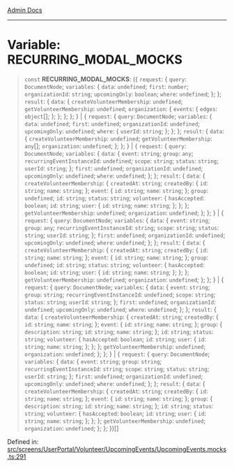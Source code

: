 [Admin Docs](/)

***

# Variable: RECURRING\_MODAL\_MOCKS

> `const` **RECURRING\_MODAL\_MOCKS**: (\{ `request`: \{ `query`: `DocumentNode`; `variables`: \{ `data`: `undefined`; `first`: `number`; `organizationId`: `string`; `upcomingOnly`: `boolean`; `where`: `undefined`; \}; \}; `result`: \{ `data`: \{ `createVolunteerMembership`: `undefined`; `getVolunteerMembership`: `undefined`; `organization`: \{ `events`: \{ `edges`: `object`[]; \}; \}; \}; \}; \} \| \{ `request`: \{ `query`: `DocumentNode`; `variables`: \{ `data`: `undefined`; `first`: `undefined`; `organizationId`: `undefined`; `upcomingOnly`: `undefined`; `where`: \{ `userId`: `string`; \}; \}; \}; `result`: \{ `data`: \{ `createVolunteerMembership`: `undefined`; `getVolunteerMembership`: `any`[]; `organization`: `undefined`; \}; \}; \} \| \{ `request`: \{ `query`: `DocumentNode`; `variables`: \{ `data`: \{ `event`: `string`; `group`: `any`; `recurringEventInstanceId`: `undefined`; `scope`: `string`; `status`: `string`; `userId`: `string`; \}; `first`: `undefined`; `organizationId`: `undefined`; `upcomingOnly`: `undefined`; `where`: `undefined`; \}; \}; `result`: \{ `data`: \{ `createVolunteerMembership`: \{ `createdAt`: `string`; `createdBy`: \{ `id`: `string`; `name`: `string`; \}; `event`: \{ `id`: `string`; `name`: `string`; \}; `group`: `undefined`; `id`: `string`; `status`: `string`; `volunteer`: \{ `hasAccepted`: `boolean`; `id`: `string`; `user`: \{ `id`: `string`; `name`: `string`; \}; \}; \}; `getVolunteerMembership`: `undefined`; `organization`: `undefined`; \}; \}; \} \| \{ `request`: \{ `query`: `DocumentNode`; `variables`: \{ `data`: \{ `event`: `string`; `group`: `any`; `recurringEventInstanceId`: `string`; `scope`: `string`; `status`: `string`; `userId`: `string`; \}; `first`: `undefined`; `organizationId`: `undefined`; `upcomingOnly`: `undefined`; `where`: `undefined`; \}; \}; `result`: \{ `data`: \{ `createVolunteerMembership`: \{ `createdAt`: `string`; `createdBy`: \{ `id`: `string`; `name`: `string`; \}; `event`: \{ `id`: `string`; `name`: `string`; \}; `group`: `undefined`; `id`: `string`; `status`: `string`; `volunteer`: \{ `hasAccepted`: `boolean`; `id`: `string`; `user`: \{ `id`: `string`; `name`: `string`; \}; \}; \}; `getVolunteerMembership`: `undefined`; `organization`: `undefined`; \}; \}; \} \| \{ `request`: \{ `query`: `DocumentNode`; `variables`: \{ `data`: \{ `event`: `string`; `group`: `string`; `recurringEventInstanceId`: `undefined`; `scope`: `string`; `status`: `string`; `userId`: `string`; \}; `first`: `undefined`; `organizationId`: `undefined`; `upcomingOnly`: `undefined`; `where`: `undefined`; \}; \}; `result`: \{ `data`: \{ `createVolunteerMembership`: \{ `createdAt`: `string`; `createdBy`: \{ `id`: `string`; `name`: `string`; \}; `event`: \{ `id`: `string`; `name`: `string`; \}; `group`: \{ `description`: `string`; `id`: `string`; `name`: `string`; \}; `id`: `string`; `status`: `string`; `volunteer`: \{ `hasAccepted`: `boolean`; `id`: `string`; `user`: \{ `id`: `string`; `name`: `string`; \}; \}; \}; `getVolunteerMembership`: `undefined`; `organization`: `undefined`; \}; \}; \} \| \{ `request`: \{ `query`: `DocumentNode`; `variables`: \{ `data`: \{ `event`: `string`; `group`: `string`; `recurringEventInstanceId`: `string`; `scope`: `string`; `status`: `string`; `userId`: `string`; \}; `first`: `undefined`; `organizationId`: `undefined`; `upcomingOnly`: `undefined`; `where`: `undefined`; \}; \}; `result`: \{ `data`: \{ `createVolunteerMembership`: \{ `createdAt`: `string`; `createdBy`: \{ `id`: `string`; `name`: `string`; \}; `event`: \{ `id`: `string`; `name`: `string`; \}; `group`: \{ `description`: `string`; `id`: `string`; `name`: `string`; \}; `id`: `string`; `status`: `string`; `volunteer`: \{ `hasAccepted`: `boolean`; `id`: `string`; `user`: \{ `id`: `string`; `name`: `string`; \}; \}; \}; `getVolunteerMembership`: `undefined`; `organization`: `undefined`; \}; \}; \})[]

Defined in: [src/screens/UserPortal/Volunteer/UpcomingEvents/UpcomingEvents.mocks.ts:291](https://github.com/PalisadoesFoundation/talawa-admin/blob/main/src/screens/UserPortal/Volunteer/UpcomingEvents/UpcomingEvents.mocks.ts#L291)
